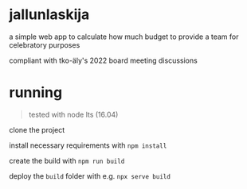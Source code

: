 # jallunlaskija
a simple web app to calculate how much budget to provide a team for celebratory purposes

compliant with tko-äly's 2022 board meeting discussions

# running
> tested with node lts (16.04)

clone the project

install necessary requirements with `npm install`

create the build with `npm run build`

deploy the `build` folder with e.g. `npx serve build`

